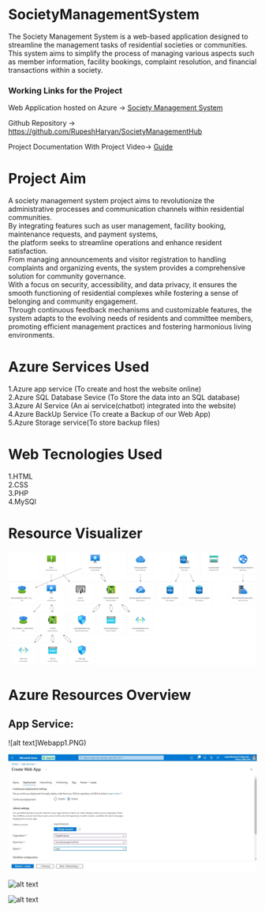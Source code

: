 # SocietyManagementSystem
The Society Management System is a web-based application designed to streamline the management tasks of residential societies or communities. This system aims to simplify the process of managing various aspects such as member information, facility bookings, complaint resolution, and financial transactions within a society.

### Working Links for the Project
Web Application hosted on Azure -> [Society Management System](http://4.188.240.31/SOCIETY/login.html)

Github Repository -> https://github.com/RupeshHaryan/SocietyManagementHub

Project Documentation With Project Video-> [Guide](https://drive.google.com/drive/folders/1qejoXr2uFto9ytSFhtZuB0Bbe-Y-tGp_?usp=sharing)

# Project Aim
A society management system project aims to revolutionize the administrative processes and communication channels within residential communities.<br>
By integrating features such as user management, facility booking, maintenance requests, and payment systems,<br>
the platform seeks to streamline operations and enhance resident satisfaction.<br>
From managing announcements and visitor registration to handling complaints and organizing events, the system provides a comprehensive solution for community governance.<br>
With a focus on security, accessibility, and data privacy, it ensures the smooth functioning of residential complexes while fostering a sense of belonging and community engagement.<br>
Through continuous feedback mechanisms and customizable features, the system adapts to the evolving needs of residents and committee members,<br>
promoting efficient management practices and fostering harmonious living environments.

# Azure Services Used

1.Azure app service (To create and host the website online)<br>
2.Azure SQL Database Sevice (To Store the data into an SQL database)<br>
3.Azure AI Service (An ai service(chatbot) integrated into the website)<br>
4.Azure BackUp Service (To create a Backup of our Web App)<br>
5.Azure Storage service(To store backup files)<br>

# Web Tecnologies Used

1.HTML<br>
2.CSS<br>
3.PHP<br>
4.MySQl<br>

# Resource Visualizer

![alt text](SocietyManagementSystem.jpg)

# Azure Resources Overview

## App Service:
![alt text]Webapp1.PNG)

![alt text](webapp2.JPG)

![alt text](App_Service1.png)

![alt text](App-Service2.png)

